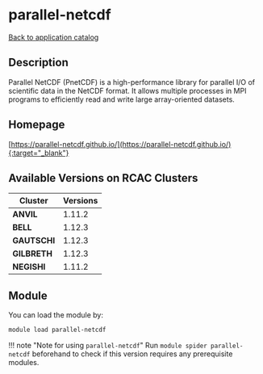 # parallel-netcdf

[Back to application catalog](../app_catalog.md)

## Description

Parallel NetCDF (PnetCDF) is a high-performance library for parallel I/O of scientific data in the NetCDF format. It allows multiple processes in MPI programs to efficiently read and write large array-oriented datasets.

## Homepage

[https://parallel-netcdf.github.io/](https://parallel-netcdf.github.io/){:target="_blank"}

## Available Versions on RCAC Clusters

|Cluster|Versions|
|---|---|
**ANVIL**|1.11.2
**BELL**|1.12.3
**GAUTSCHI**|1.12.3
**GILBRETH**|1.12.3
**NEGISHI**|1.11.2

## Module

You can load the module by:

```bash
module load parallel-netcdf
```

!!! note "Note for using `parallel-netcdf`"
    Run `module spider parallel-netcdf` beforehand to check if this version requires any prerequisite modules.
